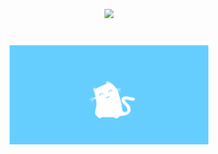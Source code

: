 <p align="center">
  <img src=https://github-readme-stats.vercel.app/api?username=parzulpan&show_icons=true&theme=dracula width="350"/> 
</p>
<br>
<p align="center">
  <img src="https://github.com/parzulpan/parzulpan/blob/master/resources/header.gif" width="350"radius=2px/> 
</p>
<br>
